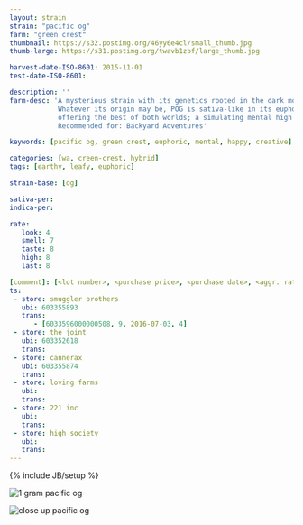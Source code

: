 ```yaml
---
layout: strain
strain: "pacific og"
farm: "green crest"
thumbnail: https://s32.postimg.org/46yy6e4cl/small_thumb.jpg
thumb-large: https://s31.postimg.org/twavb1zbf/large_thumb.jpg

harvest-date-ISO-8601: 2015-11-01
test-date-ISO-8601: 

description: ''
farm-desc: 'A mysterious strain with its genetics rooted in the dark mountain valleys of California. 
            Whatever its origin may be, POG is sativa-like in its euphoric and happy effects, 
            offering the best of both worlds; a simulating mental high with a relaxing but not diabling body stone.
            Recommended for: Backyard Adventures'

keywords: [pacific og, green crest, euphoric, mental, happy, creative]

categories: [wa, creen-crest, hybrid]
tags: [earthy, leafy, euphoric]

strain-base: [og]

sativa-per: 
indica-per: 

rate:
   look: 4
   smell: 7
   taste: 8
   high: 8
   last: 8

[comment]: [<lot number>, <purchase price>, <purchase date>, <aggr. rating (of 5)>]
ts: 
 - store: smuggler brothers
   ubi: 603355893
   trans: 
      - [6033596000000508, 9, 2016-07-03, 4]
 - store: the joint
   ubi: 603352618
   trans: 
 - store: cannerax
   ubi: 603355874
   trans: 
 - store: loving farms
   ubi: 
   trans: 
 - store: 221 inc
   ubi: 
   trans: 
 - store: high society
   ubi: 
   trans: 
---
```

{% include JB/setup %}

![1 gram pacific og](https://s31.postimg.org/rpo4qyf1z/WP_20160703_15_00_53_Pro.jpg)

![close up pacific og](https://s31.postimg.org/a0wdzc3av/WP_20160703_15_01_44_Pro.jpg)
